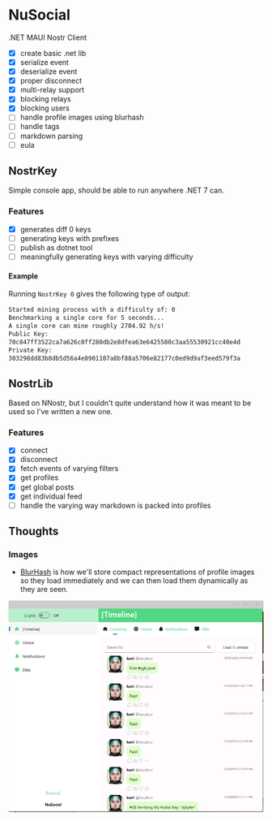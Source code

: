 # NuSocial

.NET MAUI Nostr Client

- [x] create basic .net lib
- [x] serialize event
- [x] deserialize event
- [x] proper disconnect
- [x] multi-relay support
- [x] blocking relays
- [x] blocking users
- [ ] handle profile images using blurhash
- [ ] handle tags
- [ ] markdown parsing
- [ ] eula

## NostrKey

Simple console app, should be able to run anywhere .NET 7 can.

### Features

- [x] generates diff 0 keys
- [ ] generating keys with prefixes
- [ ] publish as dotnet tool
- [ ] meaningfully generating keys with varying difficulty

#### Example

Running `NostrKey 0` gives the following type of output:
```
Started mining process with a difficulty of: 0
Benchmarking a single core for 5 seconds...
A single core can mine roughly 2704.92 h/s!
Public Key: 70c847ff3522ca7a626c0ff280db2e8dfea63e6425580c3aa55530921cc40e4d
Private Key: 303298dd83b8db5d56a4e8901107a8bf88a5706e82177c0ed9d9af3eed579f3a
```

## NostrLib

Based on NNostr, but I couldn't quite understand how it was meant to be used so I've written a new one.

### Features

- [x] connect
- [x] disconnect
- [x] fetch events of varying filters
- [x] get profiles
- [x] get global posts
- [x] get individual feed
- [ ] handle the varying way markdown is packed into profiles

## Thoughts

### Images
- [BlurHash](https://blurha.sh/) is how we'll store compact representations of profile images so they load immediately and we can then load them dynamically as they are seen.

![Current progress](/pic.png "Current progress")
